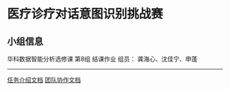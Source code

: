 # 医疗诊疗对话意图识别挑战赛

## 小组信息

华科数据智能分析选修课 第8组 结课作业
组员： 龚海心、沈佳宁、申蓬

---

[任务介绍文档](docs/任务介绍文档.md)
[团队协作文档](docs/协作文档.md)
